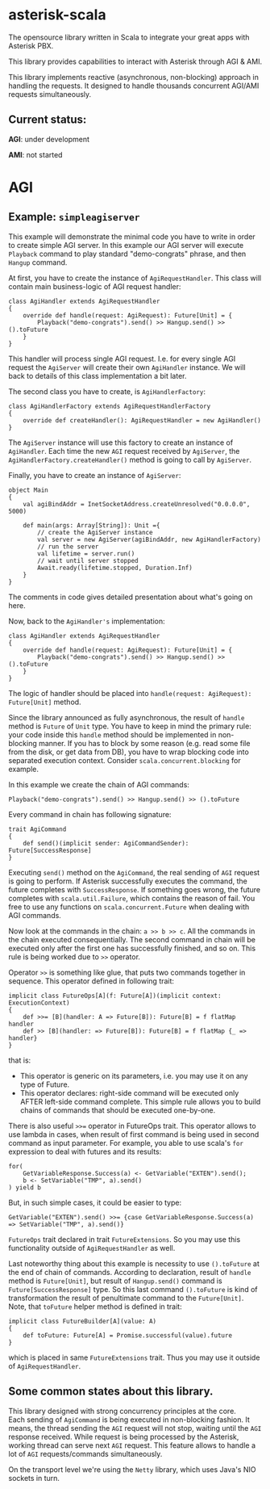 # asterisk-scala

The opensource library written in Scala to integrate your great apps with Asterisk PBX.

This library provides capabilities to interact with Asterisk through AGI & AMI.

This library implements reactive (asynchronous, non-blocking) approach in handling the requests.
It designed to handle thousands concurrent AGI/AMI requests simultaneously.

## Current status: 

**AGI**: under development

**AMI**: not started


# AGI

## Example: `simpleagiserver`

This example will demonstrate the minimal code you have to write in order to create simple AGI server.
In this example our AGI server will execute `Playback` command to play standard "demo-congrats" phrase, 
and then `Hangup` command. 

At first, you have to create the instance of `AgiRequestHandler`. 
This class will contain main business-logic of AGI request handler: 

    class AgiHandler extends AgiRequestHandler
    {
        override def handle(request: AgiRequest): Future[Unit] = {
            Playback("demo-congrats").send() >> Hangup.send() >> ().toFuture
        }
    }
    
This handler will process single AGI request. 
I.e. for every single AGI request the `AgiServer` will create their own `AgiHandler` instance.
We will back to details of this class implementation a bit later.

The second class you have to create, is `AgiHandlerFactory`:

    class AgiHandlerFactory extends AgiRequestHandlerFactory
    {
        override def createHandler(): AgiRequestHandler = new AgiHandler()
    }
    
The `AgiServer` instance will use this factory to create an instance of `AgiHandler`.
Each time the new `AGI` request received by `AgiServer`, 
the `AgiHandlerFactory.createHandler()` method is going to call by `AgiServer`.

Finally, you have to create an instance of `AgiServer`:

    object Main
    {
        val agiBindAddr = InetSocketAddress.createUnresolved("0.0.0.0", 5000)
    
        def main(args: Array[String]): Unit ={
            // create the AgiServer instance
            val server = new AgiServer(agiBindAddr, new AgiHandlerFactory)
            // run the server
            val lifetime = server.run()
            // wait until server stopped
            Await.ready(lifetime.stopped, Duration.Inf)
        }
    }

The comments in code gives detailed presentation about what's going on here.
    
Now, back to the `AgiHandler's` implementation:

    class AgiHandler extends AgiRequestHandler
    {
        override def handle(request: AgiRequest): Future[Unit] = {
            Playback("demo-congrats").send() >> Hangup.send() >> ().toFuture
        }
    }

The logic of handler should be placed into `handle(request: AgiRequest): Future[Unit]` method.

Since the library announced as fully asynchronous, the result of `handle` method is `Future` of `Unit` type. 
You have to keep in mind the primary rule: your code inside this `handle` method should be implemented in non-blocking manner.
If you has to block by some reason (e.g. read some file from the disk, or get data from DB), you have to 
wrap blocking code into separated execution context. Consider `scala.concurrent.blocking` for example. 

In this example we create the chain of AGI commands:

    Playback("demo-congrats").send() >> Hangup.send() >> ().toFuture

Every command in chain has following signature:

    trait AgiCommand
    {
        def send()(implicit sender: AgiCommandSender): Future[SuccessResponse]
    }
    
Executing `send()` method on the `AgiCommand`, the real sending of `AGI` request is going to perform.
If Asterisk successfully executes the command, the future completes with `SuccessResponse`.
If something goes wrong, the future completes with `scala.util.Failure`, which contains the reason of fail.
You free to use any functions on `scala.concurrent.Future` when dealing with AGI commands. 

Now look at the commands in the chain: `a >> b >> c`.
All the commands in the chain executed consequentially. 
The second command in chain will be executed only after the first one has successfully finished, and so on.
This rule is being worked due to `>>` operator.

Operator `>>` is something like glue, that puts two commands together in sequence. 
This operator defined in following trait:

    implicit class FutureOps[A](f: Future[A])(implicit context: ExecutionContext)
    {
        def >>= [B](handler: A => Future[B]): Future[B] = f flatMap handler
        def >> [B](handler: => Future[B]): Future[B] = f flatMap {_ => handler}
    }
    
that is:

* This operator is generic on its parameters, i.e. you may use it on any type of Future.
* This operator declares: right-side command will be executed only AFTER left-side command complete.
  This simple rule allows you to build chains of commands that should be executed one-by-one.
  
There is also useful `>>=` operator in FutureOps trait. 
This operator allows to use lambda in cases, when result of first command is being used in second command as input parameter.
For example, you able to use scala's `for` expression to deal with futures and its results:

    for(
        GetVariableResponse.Success(a) <- GetVariable("EXTEN").send();
        b <- SetVariable("TMP", a).send()
    ) yield b
    
But, in such simple cases, it could be easier to type:

    GetVariable("EXTEN").send() >>= {case GetVariableResponse.Success(a) => SetVariable("TMP", a).send()}

`FutureOps` trait declared in trait `FutureExtensions`. 
So you may use this functionality outside of `AgiRequestHandler` as well.

Last noteworthy thing about this example is necessity to use `().toFuture` at the end of chain of commands.
According to declaration, result of `handle` method is `Future[Unit]`, 
but result of `Hangup.send()` command is `Future[SuccessResponse]` type. 
So this last command `().toFuture` is kind of transformation the result of penultimate command to the `Future[Unit]`.
Note, that `toFuture` helper method is defined in trait:

    implicit class FutureBuilder[A](value: A)
    {
        def toFuture: Future[A] = Promise.successful(value).future
    }
    
which is placed in same `FutureExtensions` trait. Thus you may use it outside of `AgiRequestHandler`.

## Some common states about this library.

This library designed with strong concurrency principles at the core.  
Each sending of `AgiCommand` is being executed in non-blocking fashion. 
It means, the thread sending the `AGI` request will not stop, waiting until the `AGI` response received. 
While request is being processed by the Asterisk, working thread can serve next `AGI` request. 
This feature allows to handle a lot of `AGI` requests/commands simultaneously.  

On the transport level we're using the `Netty` library, which uses Java's NIO sockets in turn.


